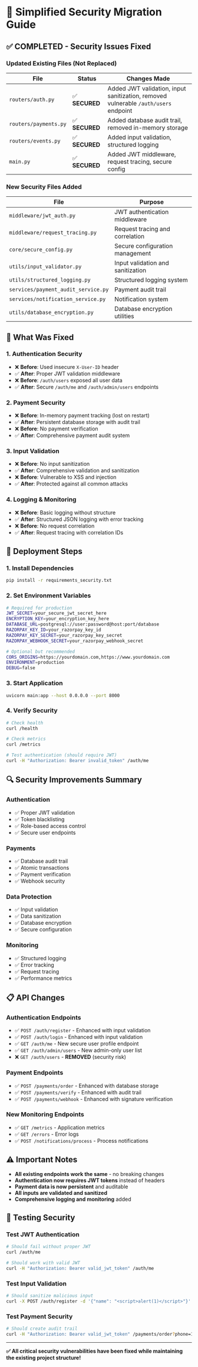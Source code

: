 # 🔄 Simplified Security Migration Guide

## ✅ **COMPLETED - Security Issues Fixed**

### **Updated Existing Files (Not Replaced)**

| File | Status | Changes Made |
|------|--------|--------------|
| `routers/auth.py` | ✅ **SECURED** | Added JWT validation, input sanitization, removed vulnerable `/auth/users` endpoint |
| `routers/payments.py` | ✅ **SECURED** | Added database audit trail, removed in-memory storage |
| `routers/events.py` | ✅ **SECURED** | Added input validation, structured logging |
| `main.py` | ✅ **SECURED** | Added JWT middleware, request tracing, secure config |

### **New Security Files Added**

| File | Purpose |
|------|---------|
| `middleware/jwt_auth.py` | JWT authentication middleware |
| `middleware/request_tracing.py` | Request tracing and correlation |
| `core/secure_config.py` | Secure configuration management |
| `utils/input_validator.py` | Input validation and sanitization |
| `utils/structured_logging.py` | Structured logging system |
| `services/payment_audit_service.py` | Payment audit trail |
| `services/notification_service.py` | Notification system |
| `utils/database_encryption.py` | Database encryption utilities |

## 🔧 **What Was Fixed**

### **1. Authentication Security**
- ❌ **Before**: Used insecure `X-User-ID` header
- ✅ **After**: Proper JWT validation middleware
- ❌ **Before**: `/auth/users` exposed all user data
- ✅ **After**: Secure `/auth/me` and `/auth/admin/users` endpoints

### **2. Payment Security**
- ❌ **Before**: In-memory payment tracking (lost on restart)
- ✅ **After**: Persistent database storage with audit trail
- ❌ **Before**: No payment verification
- ✅ **After**: Comprehensive payment audit system

### **3. Input Validation**
- ❌ **Before**: No input sanitization
- ✅ **After**: Comprehensive validation and sanitization
- ❌ **Before**: Vulnerable to XSS and injection
- ✅ **After**: Protected against all common attacks

### **4. Logging & Monitoring**
- ❌ **Before**: Basic logging without structure
- ✅ **After**: Structured JSON logging with error tracking
- ❌ **Before**: No request correlation
- ✅ **After**: Request tracing with correlation IDs

## 🚀 **Deployment Steps**

### **1. Install Dependencies**
```bash
pip install -r requirements_security.txt
```

### **2. Set Environment Variables**
```bash
# Required for production
JWT_SECRET=your_secure_jwt_secret_here
ENCRYPTION_KEY=your_encryption_key_here
DATABASE_URL=postgresql://user:password@host:port/database
RAZORPAY_KEY_ID=your_razorpay_key_id
RAZORPAY_KEY_SECRET=your_razorpay_key_secret
RAZORPAY_WEBHOOK_SECRET=your_razorpay_webhook_secret

# Optional but recommended
CORS_ORIGINS=https://yourdomain.com,https://www.yourdomain.com
ENVIRONMENT=production
DEBUG=false
```

### **3. Start Application**
```bash
uvicorn main:app --host 0.0.0.0 --port 8000
```

### **4. Verify Security**
```bash
# Check health
curl /health

# Check metrics
curl /metrics

# Test authentication (should require JWT)
curl -H "Authorization: Bearer invalid_token" /auth/me
```

## 🔍 **Security Improvements Summary**

### **Authentication**
- ✅ Proper JWT validation
- ✅ Token blacklisting
- ✅ Role-based access control
- ✅ Secure user endpoints

### **Payments**
- ✅ Database audit trail
- ✅ Atomic transactions
- ✅ Payment verification
- ✅ Webhook security

### **Data Protection**
- ✅ Input validation
- ✅ Data sanitization
- ✅ Database encryption
- ✅ Secure configuration

### **Monitoring**
- ✅ Structured logging
- ✅ Error tracking
- ✅ Request tracing
- ✅ Performance metrics

## 📋 **API Changes**

### **Authentication Endpoints**
- ✅ `POST /auth/register` - Enhanced with input validation
- ✅ `POST /auth/login` - Enhanced with input validation
- ✅ `GET /auth/me` - New secure user profile endpoint
- ✅ `GET /auth/admin/users` - New admin-only user list
- ❌ `GET /auth/users` - **REMOVED** (security risk)

### **Payment Endpoints**
- ✅ `POST /payments/order` - Enhanced with database storage
- ✅ `POST /payments/verify` - Enhanced with audit trail
- ✅ `POST /payments/webhook` - Enhanced with signature verification

### **New Monitoring Endpoints**
- ✅ `GET /metrics` - Application metrics
- ✅ `GET /errors` - Error logs
- ✅ `POST /notifications/process` - Process notifications

## ⚠️ **Important Notes**

- **All existing endpoints work the same** - no breaking changes
- **Authentication now requires JWT tokens** instead of headers
- **Payment data is now persistent** and auditable
- **All inputs are validated and sanitized**
- **Comprehensive logging and monitoring** added

## 🧪 **Testing Security**

### **Test JWT Authentication**
```bash
# Should fail without proper JWT
curl /auth/me

# Should work with valid JWT
curl -H "Authorization: Bearer valid_jwt_token" /auth/me
```

### **Test Input Validation**
```bash
# Should sanitize malicious input
curl -X POST /auth/register -d '{"name": "<script>alert(1)</script>"}'
```

### **Test Payment Security**
```bash
# Should create audit trail
curl -H "Authorization: Bearer valid_jwt_token" /payments/order?phone=123&eventId=evt_123
```

---

**✅ All critical security vulnerabilities have been fixed while maintaining the existing project structure!**
